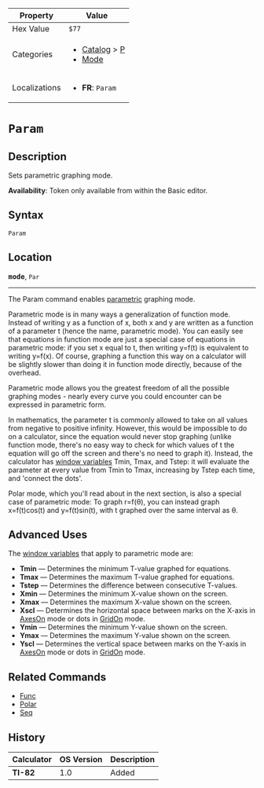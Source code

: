| Property      | Value |
|---------------|-------|
| Hex Value     | `$77`|
| Categories    | <ul><li>[Catalog](<../categories/Catalog.md>) > [P](<../categories/Catalog.md#P>)</li><li>[Mode](<../categories/Mode.md>)</li></ul> |
| Localizations | <ul><li><b>FR</b>: `Param`</li></ul> |

# `Param`

## Description
Sets parametric graphing mode.


<b>Availability</b>: Token only available from within the Basic editor.

## Syntax
`Param`

## Location
<tt><kbd><b>mode</b></kbd></tt>, `Par`
<hr>

The Param command enables [parametric](/graphing-mode#parametric) graphing mode.

Parametric mode is in many ways a generalization of function mode. Instead of writing y as a function of x, both x and y are written as a function of a parameter t (hence the name, parametric mode). You can easily see that equations in function mode are just a special case of equations in parametric mode: if you set x equal to t, then writing y=f(t) is equivalent to writing y=f(x). Of course, graphing a function this way on a calculator will be slightly slower than doing it in function mode directly, because of the overhead.

Parametric mode allows you the greatest freedom of all the possible graphing modes - nearly every curve you could encounter can be expressed in parametric form.

In mathematics, the parameter t is commonly allowed to take on all values from negative to positive infinity. However, this would be impossible to do on a calculator, since the equation would never stop graphing (unlike function mode, there's no easy way to check for which values of t the equation will go off the screen and there's no need to graph it). Instead, the calculator has [window variables](/system-variables) Tmin, Tmax, and Tstep: it will evaluate the parameter at every value from Tmin to Tmax, increasing by Tstep each time, and 'connect the dots'.

Polar mode, which you'll read about in the next section, is also a special case of parametric mode: To graph r=f(θ), you can instead graph x=f(t)cos(t) and y=f(t)sin(t), with t graphed over the same interval as θ.

## Advanced Uses

The [window variables](/system-variables#window) that apply to parametric mode are:

*   **Tmin** — Determines the minimum T-value graphed for equations.
*   **Tmax** — Determines the maximum T-value graphed for equations.
*   **Tstep** — Determines the difference between consecutive T-values.
*   **Xmin** — Determines the minimum X-value shown on the screen.
*   **Xmax** — Determines the maximum X-value shown on the screen.
*   **Xscl** — Determines the horizontal space between marks on the X-axis in [AxesOn](/axeson) mode or dots in [GridOn](/gridon) mode.
*   **Ymin** — Determines the minimum Y-value shown on the screen.
*   **Ymax** — Determines the maximum Y-value shown on the screen.
*   **Yscl** — Determines the vertical space between marks on the Y-axis in [AxesOn](/axeson) mode or dots in [GridOn](/gridon) mode.

## Related Commands

*   [Func](/func)
*   [Polar](/polar-mode)
*   [Seq](/seq-mode)

## History
| Calculator | OS Version | Description |
|------------|------------|-------------|
| <b>TI-82</b> | 1.0 | Added |


